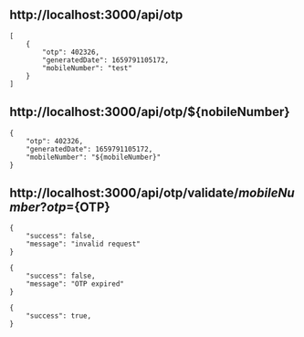 ## http://localhost:3000/api/otp
```
[
    {
        "otp": 402326,
        "generatedDate": 1659791105172,
        "mobileNumber": "test"
    }
]
```

## http://localhost:3000/api/otp/${nobileNumber}

```
{
    "otp": 402326,
    "generatedDate": 1659791105172,
    "mobileNumber": "${mobileNumber}"
}
```


## http://localhost:3000/api/otp/validate/${mobileNumber}?otp=${OTP}

```
{
    "success": false,
    "message": "invalid request"
}

{
    "success": false,
    "message": "OTP expired"
}

{
    "success": true,
}
```